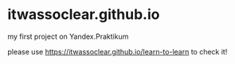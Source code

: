 # itwassoclear.github.io
my first project on Yandex.Praktikum

please use https://itwassoclear.github.io/learn-to-learn to check it!
